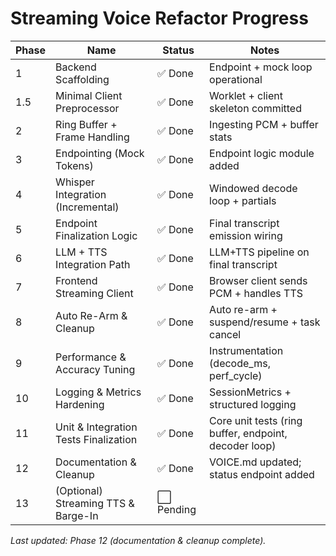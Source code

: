 # Streaming Voice Refactor Progress

| Phase | Name                                   | Status | Notes |
|-------|----------------------------------------|--------|-------|
| 1     | Backend Scaffolding                    | ✅ Done | Endpoint + mock loop operational |
| 1.5   | Minimal Client Preprocessor            | ✅ Done | Worklet + client skeleton committed |
| 2     | Ring Buffer + Frame Handling           | ✅ Done | Ingesting PCM + buffer stats |
| 3     | Endpointing (Mock Tokens)              | ✅ Done | Endpoint logic module added |
| 4     | Whisper Integration (Incremental)      | ✅ Done | Windowed decode loop + partials |
| 5     | Endpoint Finalization Logic            | ✅ Done | Final transcript emission wiring |
| 6     | LLM + TTS Integration Path             | ✅ Done | LLM+TTS pipeline on final transcript |
| 7     | Frontend Streaming Client              | ✅ Done | Browser client sends PCM + handles TTS |
| 8     | Auto Re-Arm & Cleanup                  | ✅ Done | Auto re-arm + suspend/resume + task cancel |
| 9     | Performance & Accuracy Tuning          | ✅ Done | Instrumentation (decode_ms, perf_cycle) |
| 10    | Logging & Metrics Hardening            | ✅ Done | SessionMetrics + structured logging |
| 11    | Unit & Integration Tests Finalization  | ✅ Done | Core unit tests (ring buffer, endpoint, decoder loop) |
| 12    | Documentation & Cleanup                | ✅ Done | VOICE.md updated; status endpoint added |
| 13    | (Optional) Streaming TTS & Barge-In    | ⬜ Pending |  |

_Last updated: Phase 12 (documentation & cleanup complete)._ 
